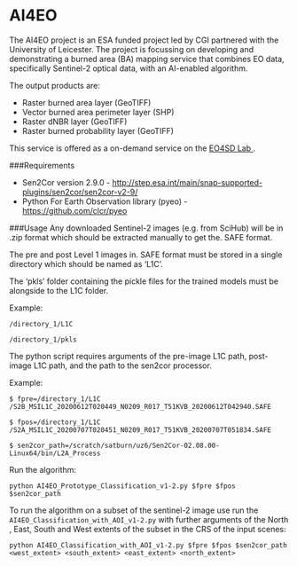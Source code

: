 # AI4EO
The AI4EO project is an ESA funded project led by CGI partnered with the
University of Leicester. The project is focussing on developing and demonstrating
a burned area (BA) mapping service that combines EO data, specifically Sentinel-2
optical data, with an AI-enabled algorithm.

The output products are:

- Raster burned area layer (GeoTIFF)
- Vector burned area perimeter layer (SHP)
- Raster dNBR layer (GeoTIFF)
- Raster burned probability layer (GeoTIFF)

This service is offered as a on-demand service on the [EO4SD Lab
](https://eo4sd-lab.net/).

###Requirements
- Sen2Cor version 2.9.0 - http://step.esa.int/main/snap-supported-plugins/sen2cor/sen2cor-v2-9/
- Python For Earth Observation library (pyeo) - https://github.com/clcr/pyeo

###Usage
Any downloaded Sentinel-2 images (e.g. from SciHub) will be in .zip
format which should be extracted manually to get the. SAFE format.

The pre and post Level 1 images in. SAFE format must be stored in a single directory
which should be named as ‘L1C’.

The ‘pkls’ folder containing the pickle files for the trained models must be
alongside to the L1C folder.

Example:

`/directory_1/L1C`

`/directory_1/pkls`

The python script requires arguments of the pre-image L1C path, post-image L1C
path, and the path to the sen2cor processor.

Example:

`$ fpre=/directory_1/L1C
/S2B_MSIL1C_20200612T020449_N0209_R017_T51KVB_20200612T042940.SAFE`

`$ fpos=/directory_1/L1C
/S2A_MSIL1C_20200707T020451_N0209_R017_T51KVB_20200707T051834.SAFE`

`$ sen2cor_path=/scratch/satburn/uz6/Sen2Cor-02.08.00-Linux64/bin/L2A_Process`

Run the algorithm:

`python AI4EO_Prototype_Classification_v1-2.py $fpre $fpos $sen2cor_path`

To run the algorithm on a subset of the sentinel-2 image use run the
`AI4EO_Classification_with_AOI_v1-2.py` with further arguments of the North
, East, South and West extents of the subset in the CRS of the input scenes:

`python AI4EO_Classification_with_AOI_v1-2.py $fpre $fpos $sen2cor_path
<west_extent> <south_extent> <east_extent> <north_extent>` 